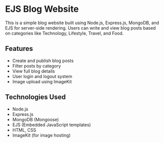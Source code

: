 
# EJS Blog Website

This is a simple blog website built using Node.js, Express.js, MongoDB, and EJS for server-side rendering. Users can write and view blog posts based on categories like Technology, Lifestyle, Travel, and Food.

## Features

- Create and publish blog posts
- Filter posts by category
- View full blog details
- User login and logout system
- Image upload using ImageKit

## Technologies Used

- Node.js
- Express.js
- MongoDB (Mongoose)
- EJS (Embedded JavaScript templates)
- HTML, CSS
- ImageKit (for image hosting)




